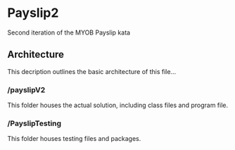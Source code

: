 # Payslip2
Second iteration of the MYOB Payslip kata

## Architecture
This decription outlines the basic architecture of this file...

### /payslipV2
This folder houses the actual solution, including class files and program file.

### /PayslipTesting
This folder houses testing files and packages.
